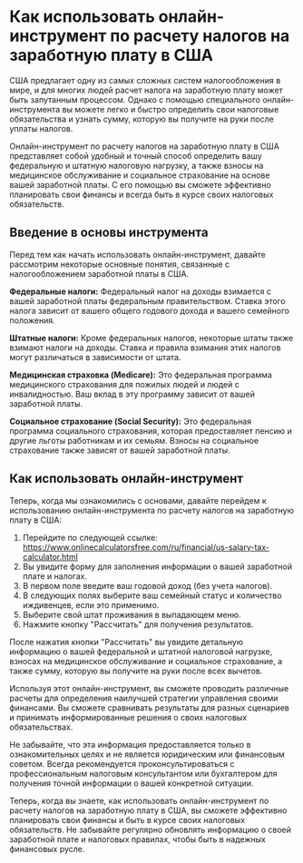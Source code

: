 Как использовать онлайн-инструмент по расчету налогов на заработную плату в США
===============================================================================

США предлагает одну из самых сложных систем налогообложения в мире, и для многих людей расчет налога на заработную плату может быть запутанным процессом. Однако с помощью специального онлайн-инструмента вы можете легко и быстро определить свои налоговые обязательства и узнать сумму, которую вы получите на руки после уплаты налогов.

Онлайн-инструмент по расчету налогов на заработную плату в США представляет собой удобный и точный способ определить вашу федеральную и штатную налоговую нагрузку, а также взносы на медицинское обслуживание и социальное страхование на основе вашей заработной платы. С его помощью вы сможете эффективно планировать свои финансы и всегда быть в курсе своих налоговых обязательств.

Введение в основы инструмента
-----------------------------

Перед тем как начать использовать онлайн-инструмент, давайте рассмотрим некоторые основные понятия, связанные с налогообложением заработной платы в США.

**Федеральные налоги:** Федеральный налог на доходы взимается с вашей заработной платы федеральным правительством. Ставка этого налога зависит от вашего общего годового дохода и вашего семейного положения.

**Штатные налоги:** Кроме федеральных налогов, некоторые штаты также взимают налоги на доходы. Ставка и правила взимания этих налогов могут различаться в зависимости от штата.

**Медицинская страховка (Medicare):** Это федеральная программа медицинского страхования для пожилых людей и людей с инвалидностью. Ваш вклад в эту программу зависит от вашей заработной платы.

**Социальное страхование (Social Security):** Это федеральная программа социального страхования, которая предоставляет пенсию и другие льготы работникам и их семьям. Взносы на социальное страхование также зависят от вашей заработной платы.

Как использовать онлайн-инструмент
----------------------------------

Теперь, когда мы ознакомились с основами, давайте перейдем к использованию онлайн-инструмента по расчету налогов на заработную плату в США:

1. Перейдите по следующей ссылке: <https://www.onlinecalculatorsfree.com/ru/financial/us-salary-tax-calculator.html>
2. Вы увидите форму для заполнения информации о вашей заработной плате и налогах.
3. В первом поле введите ваш годовой доход (без учета налогов).
4. В следующих полях выберите ваш семейный статус и количество иждивенцев, если это применимо.
5. Выберите свой штат проживания в выпадающем меню.
6. Нажмите кнопку "Рассчитать" для получения результатов.

После нажатия кнопки "Рассчитать" вы увидите детальную информацию о вашей федеральной и штатной налоговой нагрузке, взносах на медицинское обслуживание и социальное страхование, а также сумму, которую вы получите на руки после всех вычетов.

Используя этот онлайн-инструмент, вы сможете проводить различные расчеты для определения наилучшей стратегии управления своими финансами. Вы сможете сравнивать результаты для разных сценариев и принимать информированные решения о своих налоговых обязательствах.

Не забывайте, что эта информация предоставляется только в ознакомительных целях и не является юридическим или финансовым советом. Всегда рекомендуется проконсультироваться с профессиональным налоговым консультантом или бухгалтером для получения точной информации о вашей конкретной ситуации.

Теперь, когда вы знаете, как использовать онлайн-инструмент по расчету налогов на заработную плату в США, вы сможете эффективно планировать свои финансы и быть в курсе своих налоговых обязательств. Не забывайте регулярно обновлять информацию о своей заработной плате и налоговых правилах, чтобы быть в надежных финансовых русле.